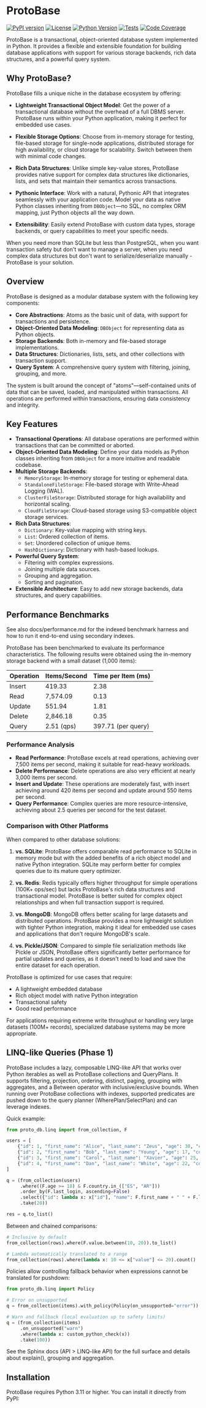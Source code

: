 # ProtoBase

[![PyPI version](https://img.shields.io/pypi/v/proto_db.svg)](https://pypi.org/project/proto_db/)
[![License](https://img.shields.io/github/license/yourusername/ProtoBase.svg)](LICENSE)
[![Python Version](https://img.shields.io/pypi/pyversions/proto_db.svg)](https://pypi.org/project/proto_db/)
[![Tests](https://img.shields.io/badge/tests-passing-brightgreen.svg)](https://github.com/yourusername/ProtoBase)
[![Code Coverage](https://img.shields.io/badge/coverage-80%25-yellowgreen.svg)](https://github.com/yourusername/ProtoBase)

ProtoBase is a transactional, object-oriented database system implemented in Python. It provides a flexible and
extensible foundation for building database applications with support for various storage backends, rich data
structures, and a powerful query system.

## Why ProtoBase?

ProtoBase fills a unique niche in the database ecosystem by offering:

- **Lightweight Transactional Object Model**: Get the power of a transactional database without the overhead of a full
  DBMS server. ProtoBase runs within your Python application, making it perfect for embedded use cases.

- **Flexible Storage Options**: Choose from in-memory storage for testing, file-based storage for single-node
  applications, distributed storage for high availability, or cloud storage for scalability. Switch between them with
  minimal code changes.

- **Rich Data Structures**: Unlike simple key-value stores, ProtoBase provides native support for complex data
  structures like dictionaries, lists, and sets that maintain their semantics across transactions.

- **Pythonic Interface**: Work with a natural, Pythonic API that integrates seamlessly with your application code. Model
  your data as native Python classes inheriting from `DBObject`—no SQL, no complex ORM mapping, just Python objects all
  the way down.

- **Extensibility**: Easily extend ProtoBase with custom data types, storage backends, or query capabilities to meet
  your specific needs.

When you need more than SQLite but less than PostgreSQL, when you want transaction safety but don't want to manage a
server, when you need complex data structures but don't want to serialize/deserialize manually - ProtoBase is your
solution.

## Overview

ProtoBase is designed as a modular database system with the following key components:

- **Core Abstractions**: Atoms as the basic unit of data, with support for transactions and persistence.
- **Object-Oriented Data Modeling**: `DBObject` for representing data as Python objects.
- **Storage Backends**: Both in-memory and file-based storage implementations.
- **Data Structures**: Dictionaries, lists, sets, and other collections with transaction support.
- **Query System**: A comprehensive query system with filtering, joining, grouping, and more.

The system is built around the concept of "atoms"—self-contained units of data that can be saved, loaded, and
manipulated within transactions. All operations are performed within transactions, ensuring data consistency and
integrity.

## Key Features

- **Transactional Operations**: All database operations are performed within transactions that can be committed or
  aborted.
- **Object-Oriented Data Modeling**: Define your data models as Python classes inheriting from `DBObject` for a more
  intuitive and readable codebase.
- **Multiple Storage Backends**:
    - `MemoryStorage`: In-memory storage for testing or ephemeral data.
    - `StandaloneFileStorage`: File-based storage with Write-Ahead Logging (WAL).
    - `ClusterFileStorage`: Distributed storage for high availability and horizontal scaling.
    - `CloudFileStorage`: Cloud-based storage using S3-compatible object storage services.
- **Rich Data Structures**:
    - `Dictionary`: Key-value mapping with string keys.
    - `List`: Ordered collection of items.
    - `Set`: Unordered collection of unique items.
    - `HashDictionary`: Dictionary with hash-based lookups.
- **Powerful Query System**:
    - Filtering with complex expressions.
    - Joining multiple data sources.
    - Grouping and aggregation.
    - Sorting and pagination.
- **Extensible Architecture**: Easy to add new storage backends, data structures, and query capabilities.

## Performance Benchmarks

See also docs/performance.md for the indexed benchmark harness and how to run it end-to-end using secondary indexes.

ProtoBase has been benchmarked to evaluate its performance characteristics. The following results were obtained using
the in-memory storage backend with a small dataset (1,000 items):

| Operation | Items/Second | Time per Item (ms) |
|-----------|--------------|--------------------|
| Insert    | 419.33       | 2.38               |
| Read      | 7,574.09     | 0.13               |
| Update    | 551.94       | 1.81               |
| Delete    | 2,846.18     | 0.35               |
| Query     | 2.51 (qps)   | 397.71 (per query) |

### Performance Analysis

- **Read Performance**: ProtoBase excels at read operations, achieving over 7,500 items per second, making it suitable
  for read-heavy workloads.
- **Delete Performance**: Delete operations are also very efficient at nearly 3,000 items per second.
- **Insert and Update**: These operations are moderately fast, with insert achieving around 420 items per second and
  update around 550 items per second.
- **Query Performance**: Complex queries are more resource-intensive, achieving about 2.5 queries per second for the
  test dataset.

### Comparison with Other Platforms

When compared to other database solutions:

1. **vs. SQLite**: ProtoBase offers comparable read performance to SQLite in memory mode but with the added benefits of
   a rich object model and native Python integration. SQLite may perform better for complex queries due to its mature
   query optimizer.

2. **vs. Redis**: Redis typically offers higher throughput for simple operations (100K+ ops/sec) but lacks ProtoBase's
   rich data structures and transactional model. ProtoBase is better suited for complex object relationships and when
   full transaction support is required.

3. **vs. MongoDB**: MongoDB offers better scaling for large datasets and distributed operations. ProtoBase provides a
   more lightweight solution with tighter Python integration, making it ideal for embedded use cases and applications
   that don't require MongoDB's scale.

4. **vs. Pickle/JSON**: Compared to simple file serialization methods like Pickle or JSON, ProtoBase offers
   significantly better performance for partial updates and queries, as it doesn't need to load and save the entire
   dataset for each operation.

ProtoBase is optimized for use cases that require:

- A lightweight embedded database
- Rich object model with native Python integration
- Transactional safety
- Good read performance

For applications requiring extreme write throughput or handling very large datasets (100M+ records), specialized
database systems may be more appropriate.

## LINQ-like Queries (Phase 1)

ProtoBase includes a lazy, composable LINQ-like API that works over Python iterables as well as ProtoBase collections and QueryPlans. It supports filtering, projection, ordering, distinct, paging, grouping with aggregates, and a Between operator with inclusive/exclusive bounds. When running over ProtoBase collections with indexes, supported predicates are pushed down to the query planner (WherePlan/SelectPlan) and can leverage indexes.

Quick example:

```python
from proto_db.linq import from_collection, F

users = [
    {"id": 1, "first_name": "Alice", "last_name": "Zeus", "age": 30, "country": "ES", "status": "active", "email": "a@example.com", "last_login": 5},
    {"id": 2, "first_name": "Bob", "last_name": "Young", "age": 17, "country": "AR", "status": "inactive", "email": "b@example.com", "last_login": 10},
    {"id": 3, "first_name": "Carol", "last_name": "Xavier", "age": 25, "country": "US", "status": "active", "email": "c@example.com", "last_login": 2},
    {"id": 4, "first_name": "Dan", "last_name": "White", "age": 22, "country": "AR", "status": "active", "email": "d@example.com", "last_login": 7},
]

q = (from_collection(users)
     .where((F.age >= 18) & F.country.in_(["ES", "AR"]))
     .order_by(F.last_login, ascending=False)
     .select({"id": lambda x: x["id"], "name": F.first_name + " " + F.last_name})
     .take(20))

res = q.to_list()
```

Between and chained comparisons:

```python
# Inclusive by default
from_collection(rows).where(F.value.between(10, 20)).to_list()

# Lambda automatically translated to a range
from_collection(rows).where(lambda x: 10 <= x["value"] <= 20).count()
```

Policies allow controlling fallback behavior when expressions cannot be translated for pushdown:

```python
from proto_db.linq import Policy

# Error on unsupported
q = from_collection(items).with_policy(Policy(on_unsupported="error"))

# Warn and fallback (local evaluation up to safety limits)
q = (from_collection(items)
     .on_unsupported("warn")
     .where(lambda x: custom_python_check(x))
     .take(100))
```

See the Sphinx docs (API > LINQ-like API) for the full surface and details about explain(), grouping and aggregation.

## Installation

ProtoBase requires Python 3.11 or higher. You can install it directly from PyPI:
